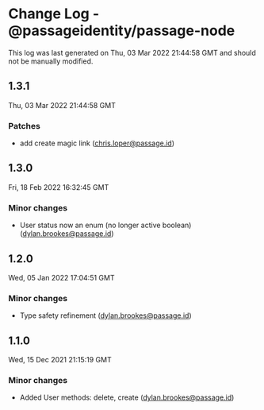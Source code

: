 # Change Log - @passageidentity/passage-node

This log was last generated on Thu, 03 Mar 2022 21:44:58 GMT and should not be manually modified.

<!-- Start content -->

## 1.3.1

Thu, 03 Mar 2022 21:44:58 GMT

### Patches

- add create magic link (chris.loper@passage.id)

## 1.3.0

Fri, 18 Feb 2022 16:32:45 GMT

### Minor changes

- User status now an enum (no longer active boolean) (dylan.brookes@passage.id)

## 1.2.0

Wed, 05 Jan 2022 17:04:51 GMT

### Minor changes

- Type safety refinement (dylan.brookes@passage.id)

## 1.1.0

Wed, 15 Dec 2021 21:15:19 GMT

### Minor changes

- Added User methods: delete, create (dylan.brookes@passage.id)
